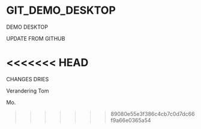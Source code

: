 # GIT_DEMO_DESKTOP

DEMO DESKTOP

UPDATE FROM GITHUB

<<<<<<< HEAD
=======
CHANGES DRIES

Verandering Tom

Mo.
>>>>>>> 89080e55e3f386c4cb7c0d7dc66f9a66e0365a54
